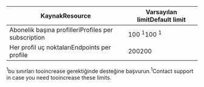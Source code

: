 | <span data-ttu-id="57cf3-101">Kaynak</span><span class="sxs-lookup"><span data-stu-id="57cf3-101">Resource</span></span> | <span data-ttu-id="57cf3-102">Varsayılan limit</span><span class="sxs-lookup"><span data-stu-id="57cf3-102">Default limit</span></span> |
| --- | --- |
| <span data-ttu-id="57cf3-103">Abonelik başına profilleri</span><span class="sxs-lookup"><span data-stu-id="57cf3-103">Profiles per subscription</span></span> |<span data-ttu-id="57cf3-104">100 <sup>1</sup></span><span class="sxs-lookup"><span data-stu-id="57cf3-104">100 <sup>1</sup></span></span> |
| <span data-ttu-id="57cf3-105">Her profil uç noktaları</span><span class="sxs-lookup"><span data-stu-id="57cf3-105">Endpoints per profile</span></span> |<span data-ttu-id="57cf3-106">200</span><span class="sxs-lookup"><span data-stu-id="57cf3-106">200</span></span> |

<span data-ttu-id="57cf3-107"><sup>1</sup>bu sınırları tooincrease gerektiğinde desteğine başvurun.</span><span class="sxs-lookup"><span data-stu-id="57cf3-107"><sup>1</sup>Contact support in case you need tooincrease these limits.</span></span>

